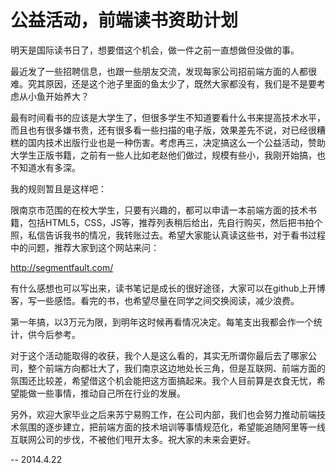 公益活动，前端读书资助计划
======

明天是国际读书日了，想要借这个机会，做一件之前一直想做但没做的事。

最近发了一些招聘信息，也跟一些朋友交流，发现每家公司招前端方面的人都很难。究其原因，还是这个池子里面的鱼太少了，既然大家都没有，我们是不是要考虑从小鱼开始养大？

最有时间看书的应该是大学生了，但很多学生不知道要看什么书来提高技术水平，而且也有很多嫌书贵，还有很多看一些扫描的电子版，效果差先不说，对已经很糟糕的国内技术出版行业也是一种伤害。考虑再三，决定搞这么一个公益活动，赞助大学生正版书籍，之前有一些人比如老赵他们做过，规模有些小，我刚开始搞，也不知道水有多深。

我的规则暂且是这样吧：

限南京市范围的在校大学生，只要有兴趣的，都可以申请一本前端方面的技术书籍，包括HTML5，CSS，JS等，推荐列表稍后给出，先自行购买，然后把书拍个照，私信告诉我书的情况，我转账过去。希望大家能认真读这些书，对于看书过程中的问题，推荐大家到这个网站来问：

http://segmentfault.com/

有什么感想也可以写出来，读书笔记是成长的很好途径，大家可以在github上开博客，写一些感悟。看完的书，也希望尽量在同学之间交换阅读，减少浪费。

第一年搞，以3万元为限，到明年这时候再看情况决定。每笔支出我都会作一个统计，供今后参考。

对于这个活动能取得的收获，我个人是这么看的，其实无所谓你最后去了哪家公司，整个前端方向都壮大了，我们南京这边地处长三角，但是互联网、前端方面的氛围还比较差，希望借这个机会能把这方面搞起来。我个人目前算是衣食无忧，希望能做一些事情，推动自己所在行业的发展。

另外，欢迎大家毕业之后来苏宁易购工作，在公司内部，我们也会努力推动前端技术氛围的逐步建立，把前端方面的技术培训等事情规范化，希望能追随阿里等一线互联网公司的步伐，不被他们甩开太多。祝大家的未来会更好。


-- 2014.4.22
